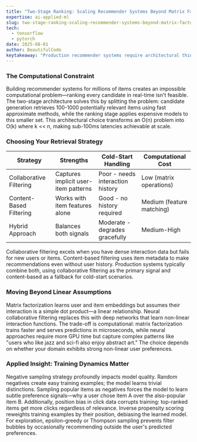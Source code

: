 ```yaml
---
title: "Two-Stage Ranking: Scaling Recommender Systems Beyond Matrix Factorization"
expertise: ai-applied-ml
slug: two-stage-ranking-scaling-recommender-systems-beyond-matrix-factorization
tech:
  - tensorflow
  - pytorch
date: 2025-08-01
author: BeautifulCode
keytakeaway: "Production recommender systems require architectural thinking beyond algorithms—two-stage ranking for scale, hybrid retrieval for cold-start, neural models for non-linearity, and careful training strategies to handle sampling bias and position effects."
---
```


### The Computational Constraint

Building recommender systems for millions of items creates an impossible computational problem—ranking every candidate in real-time isn't feasible. The two-stage architecture solves this by splitting the problem: candidate generation retrieves 100-1000 potentially relevant items using fast approximate methods, while the ranking stage applies expensive models to this smaller set. This architectural choice transforms an O(n) problem into O(k) where k << n, making sub-100ms latencies achievable at scale.

### Choosing Your Retrieval Strategy

| Strategy | Strengths | Cold-Start Handling | Computational Cost |
|----------|-----------|---------------------|-------------------|
| Collaborative Filtering | Captures implicit user-item patterns | Poor - needs interaction history | Low (matrix operations) |
| Content-Based Filtering | Works with item features alone | Good - no history required | Medium (feature matching) |
| Hybrid Approach | Balances both signals | Moderate - degrades gracefully | Medium-High |

Collaborative filtering excels when you have dense interaction data but fails for new users or items. Content-based filtering uses item metadata to make recommendations even without user history. Production systems typically combine both, using collaborative filtering as the primary signal and content-based as a fallback for cold-start scenarios.

### Moving Beyond Linear Assumptions

Matrix factorization learns user and item embeddings but assumes their interaction is a simple dot product—a linear relationship. Neural collaborative filtering replaces this with deep networks that learn non-linear interaction functions. The trade-off is computational: matrix factorization trains faster and serves predictions in microseconds, while neural approaches require more GPU time but capture complex patterns like "users who like jazz and sci-fi also enjoy abstract art." The choice depends on whether your domain exhibits strong non-linear user preferences.

### Applied Insight: Training Dynamics Matter

Negative sampling strategy profoundly impacts model quality. Random negatives create easy training examples; the model learns trivial distinctions. Sampling popular items as negatives forces the model to learn subtle preference signals—why a user chose item A over the also-popular item B. Additionally, position bias in click data corrupts training: top-ranked items get more clicks regardless of relevance. Inverse propensity scoring reweights training examples by their position, debiasing the learned model. For exploration, epsilon-greedy or Thompson sampling prevents filter bubbles by occasionally recommending outside the user's predicted preferences.